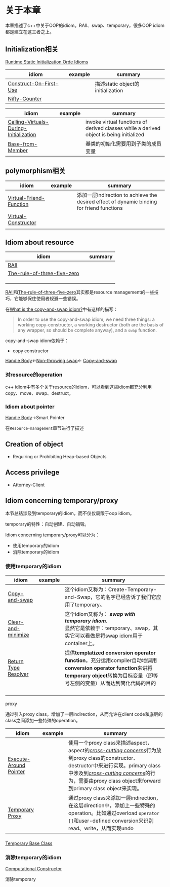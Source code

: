 # 关于本章

本章描述了c++中关于OOP的idiom。RAII、swap、temporary，很多OOP idiom都是建立在这三者之上。

## Initialization相关

[Runtime Static Initialization Orde Idioms](https://en.wikibooks.org/wiki/More_C%2B%2B_Idioms/Runtime_Static_Initialization_Order_Idioms)

| idiom                                                        | example | summary                           |
| ------------------------------------------------------------ | ------- | --------------------------------- |
| [Construct-On-First-Use](./Construct-On-First-Use/Construct-On-First-Use.md) |         | 描述static object的initialization |
| [Nifty-Counter](./Nifty-Counter/Nifty-Counter.md)            |         |                                   |



| idiom                                                        | example | summary                                                      |
| ------------------------------------------------------------ | ------- | ------------------------------------------------------------ |
| [Calling-Virtuals-During-Initialization](./Calling-Virtuals-During-Initialization/Calling-Virtuals-During-Initialization.md) |         | invoke virtual functions of derived classes while a derived object is being initialized |
| [Base-from-Member](./Base-from-Member/Base-from-Member.md)   |         | 基类的初始化需要用到子类的成员变量                           |



## polymorphism相关



| idiom                                                        | example | summary                                                      |
| ------------------------------------------------------------ | ------- | ------------------------------------------------------------ |
| [Virtual-Friend-Function](./Virtual-Friend-Function/Virtual-Friend-Function.md) |         | 添加一层indirection to achieve the desired effect of dynamic binding for friend functions |
| [Virtual-Constructor](./Virtual-Constructor/Virtual-Constructor.md) |         |                                                              |
|                                                              |         |                                                              |





## Idiom about resource



| idiom                                                        |      | summary |
| ------------------------------------------------------------ | ---- | ------- |
| [RAII](./RAII/RAII.md)                                       |      |         |
| [The-rule-of-three-five-zero](./The-rule-of-three-five-zero/The-rule-of-three-five-zero.md) |      |         |
|                                                              |      |         |
|                                                              |      |         |
|                                                              |      |         |

[RAII](./RAII/RAII.md)和[The-rule-of-three-five-zero](./The-rule-of-three-five-zero/The-rule-of-three-five-zero.md)其实都是resource management的一些技巧，它能够保住使用者规避一些错误。

在[What is the copy-and-swap idiom?](https://stackoverflow.com/questions/3279543/what-is-the-copy-and-swap-idiom)中有这样的描写：

> In order to use the copy-and-swap idiom, we need three things: a working copy-constructor, a working destructor (both are the basis of any wrapper, so should be complete anyway), and a `swap` function.

copy-and-swap idiom依赖于：

- copy constructor

[Handle Body](https://en.wikibooks.org/wiki/More_C%2B%2B_Idioms/Handle_Body)<-[Non-throwing swap](https://en.wikibooks.org/wiki/More_C%2B%2B_Idioms/Non-throwing_swap)<- [Copy-and-swap](https://en.wikibooks.org/wiki/More_C%2B%2B_Idioms/Copy-and-swap) 





### 对resource的operation

c++ idiom中有多个关于resource的idiom，可以看到这些idiom都充分利用copy、move、swap、destruct。



### Idiom about pointer

[Handle Body](https://en.wikibooks.org/wiki/More_C%2B%2B_Idioms/Handle_Body)->Smart Pointer 

在`Resource-management`章节进行了描述

## Creation of object

- Requiring or Prohibiting Heap-based Objects

## Access privilege

- Attorney-Client





## Idiom concerning temporary/proxy

本节总结涉及到temporary的idiom，而不仅仅局限于oop idiom。

temporary的特性：自动创建、自动销毁。

Idiom concerning temporary/proxy可以分为：

- 使用temporary的idiom
- 消除temporary的idiom

### 使用temporary的idiom

| idiom                                                        | example | summary                                                      |
| ------------------------------------------------------------ | ------- | ------------------------------------------------------------ |
| [Copy-and-swap](https://en.wikibooks.org/wiki/More_C%2B%2B_Idioms/Copy-and-swap) |         | 这个idiom又称为：Create-Temporary-and-Swap，它的名字已经告诉了我们它应用了temporary。 |
| [Clear-and-minimize](https://en.wikibooks.org/wiki/More_C%2B%2B_Idioms/Clear-and-minimize) |         | 这个idiom又称为： ***swap with temporary idiom***. <br> 显然它是依赖于：temporary、swap，其实它可以看做是将swap idiom用于container上。 |
| [Return Type Resolver](../Template-metaprogramming/Return-Type-Resolver/Return-Type-Resolver.md) |         | 提供**templatized conversion operator function**，充分运用compiler自动地调用**conversion operator function**来讲将**temporary object**转换为目标变量（即等号左侧的变量）从而达到简化代码的目的 |
|                                                              |         |                                                              |
|                                                              |         |                                                              |
|                                                              |         |                                                              |
|                                                              |         |                                                              |



proxy 

通过引入proxy class，增加了一层indirection，从而允许在client code和底层的class之间添加一些特殊的operation。

| idiom                                                        | example | summary                                                      |
| ------------------------------------------------------------ | ------- | ------------------------------------------------------------ |
| [Execute-Around Pointer](https://en.wikibooks.org/wiki/More_C%2B%2B_Idioms/Execute-Around_Pointer) |         | 使用一个proxy class来描述aspect，aspect的[*cross-cutting concerns*](https://en.wikipedia.org/wiki/Aspect-oriented_programming)行为放到proxy class的constructor、destructor中来进行实现。primary class中涉及到[*cross-cutting concerns*](https://en.wikipedia.org/wiki/Aspect-oriented_programming)的行为，需要由proxy class object来forward到primary class object来实现。 |
| [Temporary Proxy](https://en.wikibooks.org/wiki/More_C%2B%2B_Idioms/Temporary_Proxy) |         | 通过proxy class来添加一层indirection，在这层direction中，添加上一些特殊的operation。比如通过overload `operator []`和user-defined conversion来识别read、write，从而实现undo |



### 





[Temporary Base Class](https://en.wikibooks.org/wiki/More_C%2B%2B_Idioms/Temporary_Base_Class)



### 

### 消除temporary的idiom



[Computational Constructor](https://en.wikibooks.org/wiki/More_C%2B%2B_Idioms/Computational_Constructor)

消除temporary



